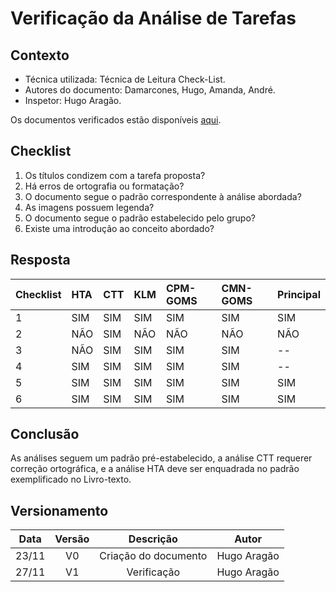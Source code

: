 # Verificação da Análise de Tarefas

## Contexto

- Técnica utilizada: Técnica de Leitura Check-List.
- Autores do documento: Damarcones, Hugo, Amanda, André.
- Inspetor: Hugo Aragão.

<p align = "justify">Os documentos verificados estão disponíveis <a href="https://interacao-humano-computador.github.io/2020.1-Prefeiturade-Aguas-Lindas-de-Goias/analise_tarefas/AnaliseTarefas/">aqui</a>.</p>


## Checklist

1. Os títulos condizem com a tarefa proposta?
2. Há erros de ortografia ou formatação?
3. O documento segue o padrão correspondente à análise abordada?
4. As imagens possuem legenda?
5. O documento segue o padrão estabelecido pelo grupo?
6. Existe uma introdução ao conceito abordado?

## Resposta

|Checklist| HTA | CTT | KLM | CPM-GOMS |CMN-GOMS| Principal |
|:--------|:----|:----|:----|:---------|:-------|:----------|
|1        |SIM  |SIM  |SIM  |SIM       |SIM     |SIM        |
|2        |NÃO  |SIM  |NÃO  |NÃO       |NÃO     |NÃO        |    
|3        |NÃO  |SIM  |SIM  |SIM       |SIM     |--         |
|4        |SIM  |SIM  |SIM  |SIM       |SIM     |--         |
|5        |SIM  |SIM  |SIM  |SIM       |SIM     |SIM        |
|6        |SIM  |SIM  |SIM  |SIM       |SIM     |SIM        |



## Conclusão

As análises seguem um padrão pré-estabelecido, a análise CTT requerer correção ortográfica, e a análise HTA deve ser enquadrada no padrão exemplificado no Livro-texto.

## Versionamento

| Data  | Versão |      Descrição       |     Autor     |
| :---: | :----: | :------------------: | :-----------: |
| 23/11 |   V0   | Criação do documento | Hugo Aragão   |
| 27/11 |   V1   |  Verificação         | Hugo Aragão   |
